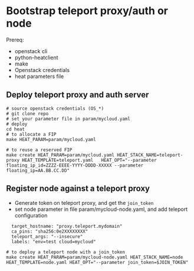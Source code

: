 # Bootstrap teleport proxy/auth or node
Prereq:
- openstack cli
- python-heatclient
- make
- Openstack credentials
- heat parameters file


## Deploy teleport proxy and auth server
```
# source openstack credentials (OS_*)
# git clone repo
# set your parameter file in param/mycloud.yaml
# deploy
cd heat
# to allocate a FIP
make HEAT_PARAM=param/mycloud.yaml

# to reuse a reserved FIP
make create HEAT_PARAM=param/mycloud.yaml HEAT_STACK_NAME=teleport-proxy HEAT_TEMPLATE=teleport.yaml   HEAT_OPT="--parameter floating_ip_id=ZZZZ-EEEE-YYYY-DDDD-XXXXX --parameter floating_ip=AA.BB.CC.DD"
```

## Register node against a teleport proxy
- Generate token on teleport proxy, and get the `join_token`
- set node parameter in file param/mycloud-node.yaml, and add teleport configuration
```
  target_hostname: "proxy.teleport.mydomain"
  ca_pins: "sha256:0e2XXXXXXXX"
  teleport_args: "--insecure"
  labels: "env=test cloud=mycloud"
```

```
# to deploy a teleport node with a join_token
make create HEAT_PARAM=param/mycloud-node.yaml HEAT_STACK_NAME=node HEAT_TEMPLATE=node.yaml HEAT_OPT="--parameter join_token=$JOIN_TOKEN"
```
